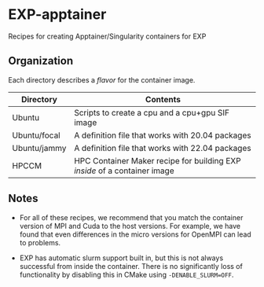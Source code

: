 # EXP-apptainer
Recipes for creating Apptainer/Singularity containers for EXP

## Organization

Each directory describes a _flavor_ for the container image.

| Directory    | Contents |
| ---          | ---      |
| Ubuntu       | Scripts to create a cpu and a cpu+gpu SIF image           |
| Ubuntu/focal | A definition file that works with 20.04 packages          |
| Ubuntu/jammy | A definition file that works with 22.04 packages          |
| HPCCM        | HPC Container Maker recipe for building EXP *inside* of a container image |

## Notes

- For all of these recipes, we recommend that you match the container
  version of MPI and Cuda to the host versions.  For example, we have
  found that even differences in the micro versions for OpenMPI can
  lead to problems.

- EXP has automatic slurm support built in, but this is not always
  successful from inside the container.  There is no significantly
  loss of functionality by disabling this in CMake using
  `-DENABLE_SLURM=OFF`.
  